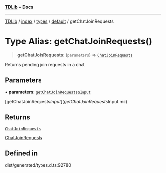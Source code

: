 [**TDLib**](../../../../../../README.md) • **Docs**

***

[TDLib](../../../../../../modules.md) / [index](../../../../../README.md) / [types](../../../README.md) / [default](../README.md) / getChatJoinRequests

# Type Alias: getChatJoinRequests()

> **getChatJoinRequests**: (`parameters`) => [`ChatJoinRequests`](ChatJoinRequests-1.md)

Returns pending join requests in a chat

## Parameters

• **parameters**: [`getChatJoinRequests$Input`](getChatJoinRequests$Input.md)

[getChatJoinRequests$Input](getChatJoinRequests$Input.md)

## Returns

[`ChatJoinRequests`](ChatJoinRequests-1.md)

[ChatJoinRequests](ChatJoinRequests-1.md)

## Defined in

dist/generated/types.d.ts:92780
